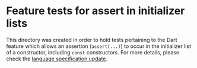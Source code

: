 # Feature tests for assert in initializer lists

This directory was created in order to hold tests pertaining to the Dart
feature which allows an assertion (`assert(...)`) to occur in the
initializer list of a constructor, including `const` constructors.  For
more details, please check the
[language specification update](https://github.com/dart-lang/sdk/commit/609d26a2274ccde0f74725f4df7e081ebc8ea020).
